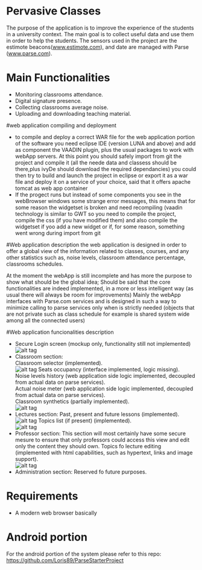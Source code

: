 # Pervasive Classes
The purpose of the application is to improve the experience of the students in a university context. 
The main goal is to collect useful data and use them in order to help the students. The sensors used in the project are 
the estimote beacons(www.estimote.com), and date are managed with Parse (www.parse.com). 

# Main Functionalities

- Monitoring classrooms attendance.
- Digital signature presence.
- Collecting classrooms average noise.
- Uploading and downloading teaching material.

#web application compiling and deployment
- to compile and deploy a correct WAR file for the web application portion of the software you need eclipse IDE 
  (version LUNA and above) and add as component the VAADIN plugin, plus the usual packages to work with webApp servers.
  At this point you should safely import from git the project and compile it (all the neede data and classess should be there,plus ivyDe should download the required dependancies) you could then try to build and launch the project in eclipse or export it as a war file and deploy it on a service of your choice, said that it offers apache tomcat as web app container
- If the progect runs but instead of some components you see in the webBrowser windows some strange error messages, this means
  that for some reason the widgetset is broken and need recompiling (vaadin technology is similar to GWT so you need to compile
  the project, compile the css (if you have modified them) and also compile the widgetset if yoo add a new widget or if, for some
  reason, something went wrong during import from git


#Web application description
the web application is designed in order to offer a global view of the information related to classes, courses, and any other statistics such as,
noise levels, classroom attendance percentage, classrooms schedules.

At the moment the webApp is still incomplete and has more the purpose to show what should be the global idea;
Should be said that the core functionalities are indeed implemented, in a more or less intelligent way (as usual there will
always be room for improvements)
Mainly the webApp interfaces with Parse.com services and is designed in such a way to minimize calling to parse services only when is strictly needed 
(objects that are not private such as class schedule for example is shared system wide among all the connected users)

#Web application funcionalities description
- Secure Login screen (mockup only, functionality still not implemented)
![alt tag](https://cloud.githubusercontent.com/assets/11620145/9933191/82aa6dbe-5d49-11e5-837e-8ae1b233f07a.jpg)
- Classroom section:  
  Classroom selector (implemented).  
![alt tag](https://cloud.githubusercontent.com/assets/11620145/9933194/87a23838-5d49-11e5-8866-e4f2e045b258.jpg)
  Seats occupancy (interface implemented, logic missing).  
  Noise levels history (web application side logic implemented, decoupled from actual data on parse services).  
  Actual noise meter (web application side logic implemented, decoupled from actual data on parse services).  
  Classroom synthetics (partially implemented).  
![alt tag](https://cloud.githubusercontent.com/assets/11620145/9933196/89b368fe-5d49-11e5-830c-274ff822c077.jpg)
- Lectures section:
Past, present and future lessons (implemented).  
![alt tag](https://cloud.githubusercontent.com/assets/11620145/9933197/8afc3060-5d49-11e5-9394-94e8e15e076d.jpg)
Topics list (if present) (implemented).  
![alt tag](https://cloud.githubusercontent.com/assets/11620145/9933200/8c75fe26-5d49-11e5-881a-deb5b6cc57fb.jpg)
- Professor section:
This section will most certainly have some secure mesure to ensure that only professors could access this view and edit only
  the content they should own.
Topics fo lecture editing (implemented with html capabilities, such as hypertext, links and image support).  
![alt tag](https://cloud.githubusercontent.com/assets/11620145/9933202/8e6f8440-5d49-11e5-97a1-0aaa79ec2a7e.jpg)
- Administration section:
Reserved fo future purposes.

# Requirements 

- A modern web browser basically

# Android portion
For the android portion of the system please refer to this repo:  
https://github.com/Loris89/ParseStarterProject  
